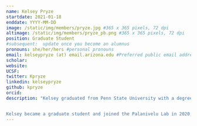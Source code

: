 ```yaml
---
name: Kelsey Pryze
startdate: 2021-01-18
enddate: YYYY-MM-DD
image: /static/img/members/pryze.jpg #365 x 365 pixels, 72 dpi
altimage: /static/img/members/pryze_pb.png #365 x 365 pixels, 72 dpi
position: Graduate Student
#subsequent:  update once you become an alumnus
pronouns: she/her/hers #personal pronouns
email: kelseypryze (at) email.arizona.edu #Preferred public email address
scholar:
website:
UCSF:
twitter: Kpryze
linkedin: kelseypryze
github: kpryze
orcid:
description: "Kelsey graduated from Penn State University with a degree in Biology and Plant Science with a focus on genetics and biotechnology. As an undergraduate, she focused on a project with Dr. David Hughes and the UN FAO to create an open source database to identify plant diseases through artificial intelligence. She also worked with Dr. Mark Guiltinan and Dr. Siela Maximova on a project to transform cacao trees to confer disease resistance to black pod rot. After graduation from Penn State, she worked as a Scientist of Virology for a pharmaceutical contract research organization.


Kelsey became a graduate student and joined the Palanivelu Lab in 2020, where she is focusing on transcriptional changes in plant reproductive tissues in response to heat stress."
---
```

